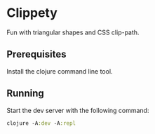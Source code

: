 # Clippety
Fun with triangular shapes and CSS clip-path. 

## Prerequisites
Install the clojure command line tool.

## Running
Start the dev server with the following command:

```clojure
clojure -A:dev -A:repl
```
 